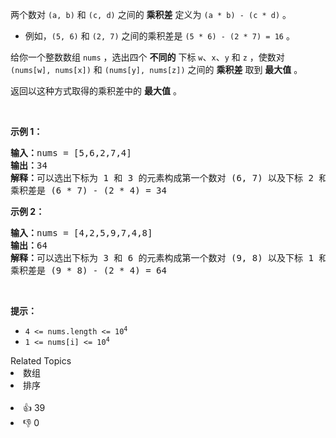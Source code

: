 <p>两个数对&nbsp;<code>(a, b)</code> 和 <code>(c, d)</code> 之间的 <strong>乘积差</strong> 定义为 <code>(a * b) - (c * d)</code> 。</p>

<ul> 
 <li>例如，<code>(5, 6)</code> 和 <code>(2, 7)</code> 之间的乘积差是 <code>(5 * 6) - (2 * 7) = 16</code> 。</li> 
</ul>

<p>给你一个整数数组 <code>nums</code> ，选出四个 <strong>不同的</strong> 下标 <code>w</code>、<code>x</code>、<code>y</code> 和 <code>z</code> ，使数对 <code>(nums[w], nums[x])</code> 和 <code>(nums[y], nums[z])</code> 之间的 <strong>乘积差</strong> 取到 <strong>最大值</strong> 。</p>

<p>返回以这种方式取得的乘积差中的 <strong>最大值</strong> 。</p>

<p>&nbsp;</p>

<p><strong>示例 1：</strong></p>

<pre><strong>输入：</strong>nums = [5,6,2,7,4]
<strong>输出：</strong>34
<strong>解释：</strong>可以选出下标为 1 和 3 的元素构成第一个数对 (6, 7) 以及下标 2 和 4 构成第二个数对 (2, 4)
乘积差是 (6 * 7) - (2 * 4) = 34
</pre>

<p><strong>示例 2：</strong></p>

<pre><strong>输入：</strong>nums = [4,2,5,9,7,4,8]
<strong>输出：</strong>64
<strong>解释：</strong>可以选出下标为 3 和 6 的元素构成第一个数对 (9, 8) 以及下标 1 和 5 构成第二个数对 (2, 4)
乘积差是 (9 * 8) - (2 * 4) = 64
</pre>

<p>&nbsp;</p>

<p><strong>提示：</strong></p>

<ul> 
 <li><code>4 &lt;= nums.length &lt;= 10<sup>4</sup></code></li> 
 <li><code>1 &lt;= nums[i] &lt;= 10<sup>4</sup></code></li> 
</ul>

<div><div>Related Topics</div><div><li>数组</li><li>排序</li></div></div><br><div><li>👍 39</li><li>👎 0</li></div>